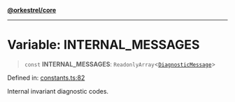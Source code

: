 [**@orkestrel/core**](../index.md)

***

# Variable: INTERNAL\_MESSAGES

> `const` **INTERNAL\_MESSAGES**: `ReadonlyArray`\<[`DiagnosticMessage`](../interfaces/DiagnosticMessage.md)\>

Defined in: [constants.ts:82](https://github.com/orkestrel/core/blob/cbe5b2d7b027ca6f0f1301ef32750afb69b4764b/src/constants.ts#L82)

Internal invariant diagnostic codes.
